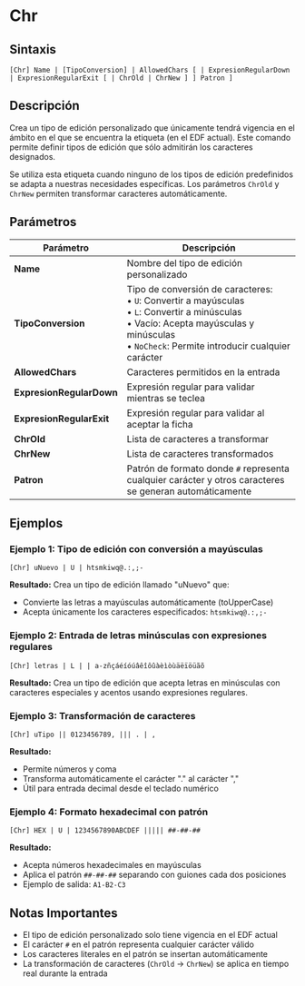 # Chr

## Sintaxis

```
[Chr] Name | [TipoConversion] | AllowedChars [ | ExpresionRegularDown | ExpresionRegularExit [ | ChrOld | ChrNew ] ] Patron ]
```

## Descripción

Crea un tipo de edición personalizado que únicamente tendrá vigencia en el ámbito en el que se encuentra la etiqueta (en el EDF actual). Este comando permite definir tipos de edición que sólo admitirán los caracteres designados.

Se utiliza esta etiqueta cuando ninguno de los tipos de edición predefinidos se adapta a nuestras necesidades específicas. Los parámetros `ChrOld` y `ChrNew` permiten transformar caracteres automáticamente.

## Parámetros

| Parámetro | Descripción |
|-----------|-------------|
| **Name** | Nombre del tipo de edición personalizado |
| **TipoConversion** | Tipo de conversión de caracteres:<br>• `U`: Convertir a mayúsculas<br>• `L`: Convertir a minúsculas<br>• Vacío: Acepta mayúsculas y minúsculas<br>• `NoCheck`: Permite introducir cualquier carácter |
| **AllowedChars** | Caracteres permitidos en la entrada |
| **ExpresionRegularDown** | Expresión regular para validar mientras se teclea |
| **ExpresionRegularExit** | Expresión regular para validar al aceptar la ficha |
| **ChrOld** | Lista de caracteres a transformar |
| **ChrNew** | Lista de caracteres transformados |
| **Patron** | Patrón de formato donde `#` representa cualquier carácter y otros caracteres se generan automáticamente |

## Ejemplos

### Ejemplo 1: Tipo de edición con conversión a mayúsculas

```
[Chr] uNuevo | U | htsmkiwq@.:,;-
```

**Resultado:** Crea un tipo de edición llamado "uNuevo" que:
- Convierte las letras a mayúsculas automáticamente (toUpperCase)
- Acepta únicamente los caracteres especificados: `htsmkiwq@.:,;-`

### Ejemplo 2: Entrada de letras minúsculas con expresiones regulares

```
[Chr] letras | L | | a-zñçáéíóúâêîôûàèìòùäëïöüãõ
```

**Resultado:** Crea un tipo de edición que acepta letras en minúsculas con caracteres especiales y acentos usando expresiones regulares.

### Ejemplo 3: Transformación de caracteres

```
[Chr] uTipo || 0123456789, ||| . | ,
```

**Resultado:** 
- Permite números y coma
- Transforma automáticamente el carácter "." al carácter ","
- Útil para entrada decimal desde el teclado numérico

### Ejemplo 4: Formato hexadecimal con patrón

```
[Chr] HEX | U | 1234567890ABCDEF ||||| ##-##-##
```

**Resultado:**
- Acepta números hexadecimales en mayúsculas
- Aplica el patrón `##-##-##` separando con guiones cada dos posiciones
- Ejemplo de salida: `A1-B2-C3`

## Notas Importantes

- El tipo de edición personalizado solo tiene vigencia en el EDF actual
- El carácter `#` en el patrón representa cualquier carácter válido
- Los caracteres literales en el patrón se insertan automáticamente
- La transformación de caracteres (`ChrOld` → `ChrNew`) se aplica en tiempo real durante la entrada
